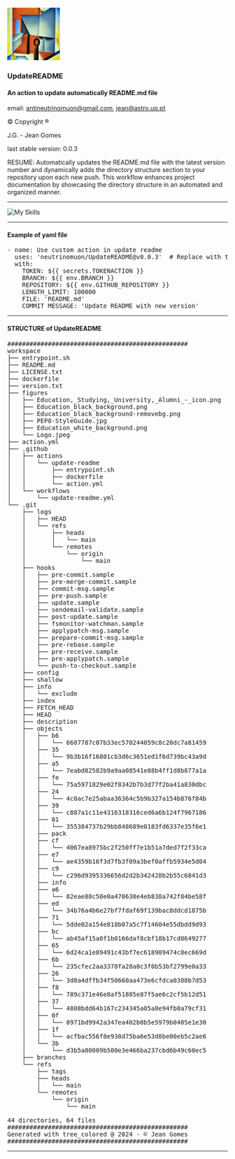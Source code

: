 <p align="left">
  <img src="https://raw.githubusercontent.com/neutrinomuon/UpdateREADME/main/figures/Logo.jpeg" alt="UpdateREADME" width="120px">
</p>

### UpdateREADME

####  An action to update automatically README.md file
email: [antineutrinomuon@gmail.com](mailto:antineutrinomuon@gmail.com), [jean@astro.up.pt](mailto:jean@astro.up.pt)

© Copyright ®

J.G. - Jean Gomes

last stable version: 0.0.3

RESUME: Automatically updates the README.md file with the latest version number and dynamically adds the directory structure section to your repository upon each new push. This workflow enhances project documentation by showcasing the directory structure in an automated and organized manner.

<hr>

![My Skills](https://skillicons.dev/icons?i=python,bash,numpy&theme=light)<br>

<hr>

#### <b>Example of yaml file</b>

<pre>
- name: Use custom action in update readme
  uses: 'neutrinomuon/UpdateREADME@v0.0.3'  # Replace with the actual repository and version
  with:
    TOKEN: ${{ secrets.TOKENACTION }}
    BRANCH: ${{ env.BRANCH }}
    REPOSITORY: ${{ env.GITHUB_REPOSITORY }}
    LENGTH_LIMIT: 100000
    FILE: 'README.md'
    COMMIT_MESSAGE: 'Update README with new version'
</pre>

<hr>

#### <b>STRUCTURE of UpdateREADME</b>
<pre>
#################################################
workspace
├── entrypoint.sh
├── README.md
├── LICENSE.txt
├── dockerfile
├── version.txt
├── figures
│   ├── Education,_Studying,_University,_Alumni_-_icon.png
│   ├── Education_black_background.png
│   ├── Education_black_background-removebg.png
│   ├── PEP8-StyleGuide.jpg
│   ├── Education_white_background.png
│   └── Logo.jpeg
├── action.yml
├── .github
│   ├── actions
│   │   └── update-readme
│   │       ├── entrypoint.sh
│   │       ├── dockerfile
│   │       └── action.yml
│   └── workflows
│       └── update-readme.yml
└── .git
    ├── logs
    │   ├── HEAD
    │   └── refs
    │       ├── heads
    │       │   └── main
    │       └── remotes
    │           └── origin
    │               └── main
    ├── hooks
    │   ├── pre-commit.sample
    │   ├── pre-merge-commit.sample
    │   ├── commit-msg.sample
    │   ├── pre-push.sample
    │   ├── update.sample
    │   ├── sendemail-validate.sample
    │   ├── post-update.sample
    │   ├── fsmonitor-watchman.sample
    │   ├── applypatch-msg.sample
    │   ├── prepare-commit-msg.sample
    │   ├── pre-rebase.sample
    │   ├── pre-receive.sample
    │   ├── pre-applypatch.sample
    │   └── push-to-checkout.sample
    ├── config
    ├── shallow
    ├── info
    │   └── exclude
    ├── index
    ├── FETCH_HEAD
    ├── HEAD
    ├── description
    ├── objects
    │   ├── b6
    │   │   └── 6607787c07b33ec570244059c8c20dc7a81459
    │   ├── 35
    │   │   └── 9b3b16f16801cb3d6c3651ed1f6d739bc43a9d
    │   ├── a5
    │   │   └── 7eabd82582b9a9aa08541e88b4ff1d8b877a1a
    │   ├── fe
    │   │   └── 75a5971829e02f8342b7b3d77f2ba41a830dbc
    │   ├── 24
    │   │   └── 4c0ac7e25abaa36364c5b9b327a154b876f84b
    │   ├── 39
    │   │   └── c887a1c11e4316318316ced6a6b124f7967186
    │   ├── 81
    │   │   └── 355384737b29bb848689e0183fd6337e35f6e1
    │   ├── pack
    │   ├── cf
    │   │   └── 4067ea8975bc2f250ff7e1b51a7ded7f2f33ca
    │   ├── e7
    │   │   └── ae4359b16f3d7fb3f09a3bef0affb5934e5d04
    │   ├── c9
    │   │   └── c296d9395336656d2d2b342428b2b55c6841d3
    │   ├── info
    │   ├── a6
    │   │   └── 82eae88c50e0a470638e4eb838a742f84be58f
    │   ├── ed
    │   │   └── 34b76a4b6e27bf7fdaf69f139bac8ddcd1875b
    │   ├── 71
    │   │   └── 5dde02a154e818b07a5c7f14604e55dbdd9d93
    │   ├── bc
    │   │   └── ab45af15a0f1b0166daf8cbf18b17cd8649277
    │   ├── 65
    │   │   └── 6d24ca1e89491c43bf7ec618909474c8ec669d
    │   ├── 6b
    │   │   └── 235cfec2aa3378fa28a0c3f0b53bf2799e0a33
    │   ├── 26
    │   │   └── 3d8a4dffb34f50660aa473e6cfdca0388b7d53
    │   ├── f8
    │   │   └── 789c371e46e8af51885e87f5ae6c2cf5b12d51
    │   ├── 37
    │   │   └── 4808bdd64b167c234345a05a8e94fb0a79cf31
    │   ├── 0f
    │   │   └── 8971bd9942a347ea402b0b5e5979b0405e1e30
    │   ├── 1f
    │   │   └── acfbac556f8e938d75ba6e53d8be00eb5c2ae6
    │   └── 3b
    │       └── d3b5a80009b500e3e466ba237cbd6b49c60ec5
    ├── branches
    └── refs
        ├── tags
        ├── heads
        │   └── main
        └── remotes
            └── origin
                └── main

44 directories, 64 files
#################################################
Generated with tree_colored @ 2024 - © Jean Gomes
#################################################
</pre>

<hr>
